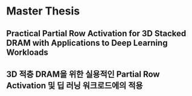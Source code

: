 # Master Thesis

## Practical Partial Row Activation for 3D Stacked DRAM with Applications to Deep Learning Workloads

## 3D 적층 DRAM을 위한 실용적인 Partial Row Activation 및 딥 러닝 워크로드에의 적용

